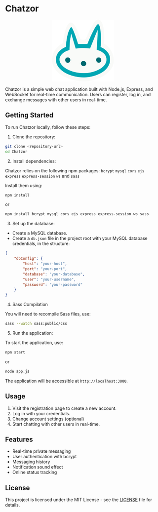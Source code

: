 # Chatzor

<p align="center">
<img src="public/assets/logo/logo.svg" alt="Chatzor Logo" width="200" height="200">
</p>

Chatzor is a simple web chat application built with Node.js, Express, and WebSocket for real-time communication. Users can register, log in, and exchange messages with other users in real-time.

## Getting Started

To run Chatzor locally, follow these steps:

1. Clone the repository:

```bash
git clone <repository-url>
cd Chatzor
```

2. Install dependencies:

Chatzor relies on the following npm packages: `bcrypt` `mysql` `cors` `ejs` `express` `express-session` `ws` and `sass`

Install them using:

```bash
npm install
```

or

```bash
npm install bcrypt mysql cors ejs express express-session ws sass
```


3. Set up the database:
- Create a MySQL database.
- Create a `db.json` file in the project root with your MySQL database credentials, in the structure:

```json
{
	"dbConfig": {
		"host": "your-host",
		"port": "your-port",
		"database": "your-database",
		"user": "your-username",
		"password": "your-password"
	}
}
```

4. Sass Compilation

You will need to recompile Sass files, use:

```bash
sass --watch sass:public/css
```

5. Run the application:

To start the application, use:

```bash
npm start
```

or

```bash
node app.js
```

The application will be accessible at `http://localhost:3000`.

## Usage

1. Visit the registration page to create a new account.
2. Log in with your credentials.
3. Change account settings (optional)
4. Start chatting with other users in real-time.

## Features

- Real-time private messaging
- User authentication with bcrypt
- Messaging history
- Notification sound effect
- Online status tracking

## License

This project is licensed under the MIT License - see the [LICENSE](LICENSE) file for details.